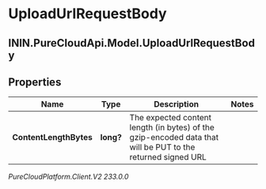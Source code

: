 # UploadUrlRequestBody

## ININ.PureCloudApi.Model.UploadUrlRequestBody

## Properties

|Name | Type | Description | Notes|
|------------ | ------------- | ------------- | -------------|
| **ContentLengthBytes** | **long?** | The expected content length (in bytes) of the gzip-encoded data that will be PUT to the returned signed URL | |



_PureCloudPlatform.Client.V2 233.0.0_
